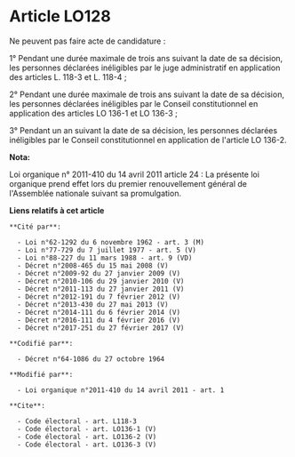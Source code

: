 # Article LO128

Ne peuvent pas faire acte de candidature : 

1° Pendant une durée maximale de trois ans suivant la date de sa décision, les personnes déclarées inéligibles par le juge
administratif en application des articles L. 118-3 et L. 118-4 ; 

2° Pendant une durée maximale de trois ans suivant la date de sa décision, les personnes déclarées inéligibles par le Conseil
constitutionnel en application des articles LO 136-1 et LO 136-3 ; 

3° Pendant un an suivant la date de sa décision, les personnes déclarées inéligibles par le Conseil constitutionnel en
application de l'article LO 136-2.

**Nota:**

Loi organique n° 2011-410 du 14 avril 2011 article 24 : La présente loi organique prend effet lors du premier renouvellement
général de l'Assemblée nationale suivant sa promulgation.

**Liens relatifs à cet article**

	**Cité par**:

	  - Loi n°62-1292 du 6 novembre 1962 - art. 3 (M)
	  - Loi n°77-729 du 7 juillet 1977 - art. 5 (V)
	  - Loi n°88-227 du 11 mars 1988 - art. 9 (VD)
	  - Décret n°2008-465 du 15 mai 2008 (V)
	  - Décret n°2009-92 du 27 janvier 2009 (V)
	  - Décret n°2010-106 du 29 janvier 2010 (V)
	  - Décret n°2011-113 du 27 janvier 2011 (V)
	  - Décret n°2012-191 du 7 février 2012 (V)
	  - Décret n°2013-430 du 27 mai 2013 (V)
	  - Décret n°2014-111 du 6 février 2014 (V)
	  - Décret n°2016-111 du 4 février 2016 (V)
	  - Décret n°2017-251 du 27 février 2017 (V)

	**Codifié par**:

	  - Décret n°64-1086 du 27 octobre 1964

	**Modifié par**:

	  - Loi organique n°2011-410 du 14 avril 2011 - art. 1

	**Cite**:

	  - Code électoral - art. L118-3
	  - Code électoral - art. LO136-1 (V)
	  - Code électoral - art. LO136-2 (V)
	  - Code électoral - art. LO136-3 (V)
